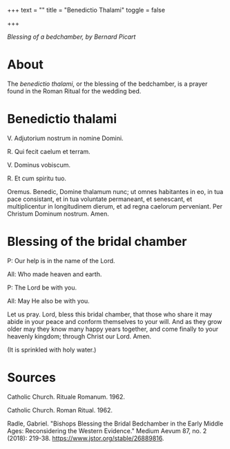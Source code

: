 +++
text = ""
title = "Benedictio Thalami"
toggle = false

+++

_Blessing of a bedchamber, by Bernard Picart_

# About

The _benedictio thalami_, or the blessing of the bedchamber, is a prayer found in the Roman Ritual for the wedding bed.

# Benedictio thalami 

V. Adjutorium nostrum in nomine Domini. 

R. Qui fecit caelum et terram. 

V. Dominus vobiscum. 

R. Et cum spiritu tuo.

Oremus. Benedic, Domine thalamum nunc; ut omnes habitantes in eo, in tua pace consistant, et in tua voluntate permaneant, et senescant, et multiplicentur in longitudinem dierum, et ad regna caelorum perveniant. Per Christum Dominum nostrum. Amen.

# Blessing of the bridal chamber

P: Our help is in the name of the Lord.

All: Who made heaven and earth.

P: The Lord be with you.

All: May He also be with you.

Let us pray. Lord, bless this bridal chamber, that those who share it may abide in your peace and conform themselves to your will. And as they grow older may they know many happy years together, and come finally to your heavenly kingdom; through Christ our Lord. Amen.

(It is sprinkled with holy water.)

# Sources 

Catholic Church. Rituale Romanum. 1962.

Catholic Church. Roman Ritual. 1962.

Radle, Gabriel. "Bishops Blessing the Bridal Bedchamber in the Early Middle Ages: Reconsidering the Western Evidence." Medium Aevum 87, no. 2 (2018): 219-38. https://www.jstor.org/stable/26889816.


